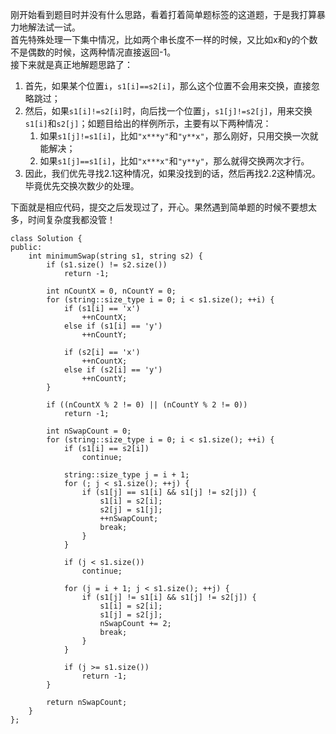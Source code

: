 刚开始看到题目时并没有什么思路，看着打着简单题标签的这道题，于是我打算暴力地解法试一试。  
首先特殊处理一下集中情况，比如两个串长度不一样的时候，又比如x和y的个数不是偶数的时候，这两种情况直接返回-1。  
接下来就是真正地解题思路了：
1. 首先，如果某个位置`i`，`s1[i]==s2[i]`，那么这个位置不会用来交换，直接忽略跳过；
2. 然后，如果`s1[i]!=s2[i]`时，向后找一个位置`j`，`s1[j]!=s2[j]`，用来交换`s1[i]`和`s2[j]`；如题目给出的样例所示，主要有以下两种情况：
   1. 如果`s1[j]!=s1[i]`，比如`"x***y"`和`"y**x"`，那么刚好，只用交换一次就能解决；
   2. 如果`s1[j]==s1[i]`，比如`"x***x"`和`"y**y"`，那么就得交换两次才行。
3. 因此，我们优先寻找2.1这种情况，如果没找到的话，然后再找2.2这种情况。毕竟优先交换次数少的处理。

下面就是相应代码，提交之后发现过了，开心。果然遇到简单题的时候不要想太多，时间复杂度我都没管！
```
class Solution {
public:
	int minimumSwap(string s1, string s2) {
		if (s1.size() != s2.size())
			return -1;

		int nCountX = 0, nCountY = 0;
		for (string::size_type i = 0; i < s1.size(); ++i) {
			if (s1[i] == 'x')
				++nCountX;
			else if (s1[i] == 'y')
				++nCountY;

			if (s2[i] == 'x')
				++nCountX;
			else if (s2[i] == 'y')
				++nCountY;
		}

		if ((nCountX % 2 != 0) || (nCountY % 2 != 0))
			return -1;

		int nSwapCount = 0;
		for (string::size_type i = 0; i < s1.size(); ++i) {
			if (s1[i] == s2[i])
				continue;

			string::size_type j = i + 1;
			for (; j < s1.size(); ++j) {
				if (s1[j] == s1[i] && s1[j] != s2[j]) {
					s1[i] = s2[i];
					s2[j] = s1[j];
					++nSwapCount;
					break;
				}
			}

			if (j < s1.size())
				continue;

			for (j = i + 1; j < s1.size(); ++j) {
				if (s1[j] != s1[i] && s1[j] != s2[j]) {
					s1[i] = s2[i];
					s1[j] = s2[j];
					nSwapCount += 2;
					break;
				}
			}

			if (j >= s1.size())
				return -1;
		}

		return nSwapCount;
	}
};
```